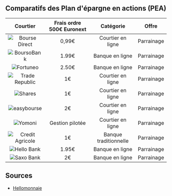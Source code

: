 ## Comparatifs des Plan d'épargne en actions (PEA)

|Courtier|Frais ordre 500€ Euronext|Catégorie|Offre|
|:------:|:-----------------------:|:-------:|:----------------:|
|![Bourse Direct](https://files.catbox.moe/oqqshv.svg)|0,99€|Courtier en ligne|Parrainage|
|![BoursoBank](https://i.ibb.co/yP0KyJv/4.jpg)|1.99€|Banque en ligne|Parrainage|
|![Fortuneo](https://files.catbox.moe/fb1k3r.svg)|2.50€|Banque en ligne|Parrainage|
|![Trade Republic](https://files.catbox.moe/43f75w.svg)|1€|Courtier en ligne|Parrainage|
|![Shares](https://files.catbox.moe/kco81g.svg)|1€|Courtier en ligne|Parrainage|
|![easybourse](https://i.ibb.co/prC8Q5x/5.webp)|2€|Courtier en ligne|Parrainage|
|![Yomoni](https://files.catbox.moe/d7rm36.svg)|Gestion pilotée|Courtier en ligne|Parrainage|
|![Credit Agricole](https://files.catbox.moe/mvw2nc.svg)|1€|Banque traditionnelle|Parrainage|
|![Hello Bank](https://files.catbox.moe/vho2fi.svg)|1.95€|Banque en ligne|Parrainage|
|![Saxo Bank](https://files.catbox.moe/6ovxam.svg)|2€|Banque en ligne|Parrainage|


## Sources
- [Hellomonnaie](https://www.hellomonnaie.fr/comparatif/pea/)
